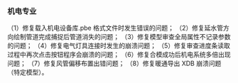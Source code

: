 ### 机电专业
（1）修复载入机电设备库.pbe 格式文件时发生错误的问题；
（2）修复延水管方向绘制管道完成捕捉后管道消失的问题；
（3）修复模型审查全局属性不记录参数的问题；
（4）修复电气灯具连接时发生的崩溃问题；
（5）修复审查进度条读取过程中再次点击按钮程序会崩溃的问题；
（6）修复合模成功后机电系统多倍出现问题；
（7）修复风管偏移布置出错问题；
（8）修复暖通导出 XDB 崩溃问题（特定模型）。